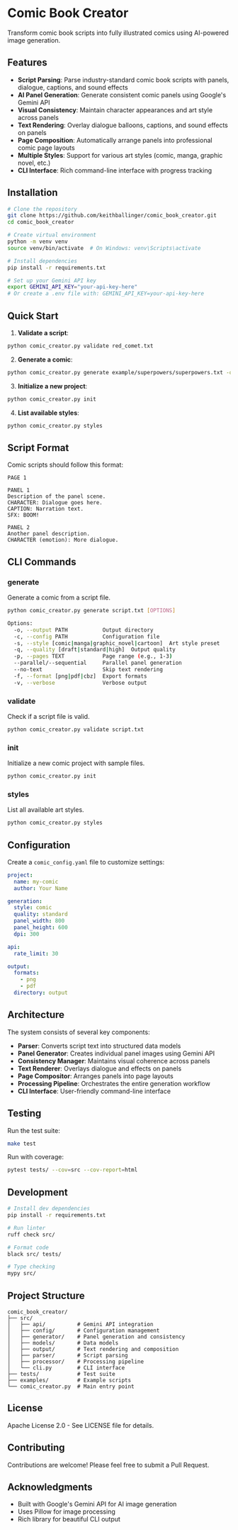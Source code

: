# Comic Book Creator

Transform comic book scripts into fully illustrated comics using AI-powered image generation.

## Features

- **Script Parsing**: Parse industry-standard comic book scripts with panels, dialogue, captions, and sound effects
- **AI Panel Generation**: Generate consistent comic panels using Google's Gemini API
- **Visual Consistency**: Maintain character appearances and art style across panels
- **Text Rendering**: Overlay dialogue balloons, captions, and sound effects on panels
- **Page Composition**: Automatically arrange panels into professional comic page layouts
- **Multiple Styles**: Support for various art styles (comic, manga, graphic novel, etc.)
- **CLI Interface**: Rich command-line interface with progress tracking

## Installation

```bash
# Clone the repository
git clone https://github.com/keithballinger/comic_book_creator.git
cd comic_book_creator

# Create virtual environment
python -m venv venv
source venv/bin/activate  # On Windows: venv\Scripts\activate

# Install dependencies
pip install -r requirements.txt

# Set up your Gemini API key
export GEMINI_API_KEY="your-api-key-here"
# Or create a .env file with: GEMINI_API_KEY=your-api-key-here
```

## Quick Start

1. **Validate a script**:
```bash
python comic_creator.py validate red_comet.txt
```

2. **Generate a comic**:
```bash
python comic_creator.py generate example/superpowers/superpowers.txt -o output/superpowers/
```

3. **Initialize a new project**:
```bash
python comic_creator.py init
```

4. **List available styles**:
```bash
python comic_creator.py styles
```

## Script Format

Comic scripts should follow this format:

```
PAGE 1

PANEL 1
Description of the panel scene.
CHARACTER: Dialogue goes here.
CAPTION: Narration text.
SFX: BOOM!

PANEL 2
Another panel description.
CHARACTER (emotion): More dialogue.
```

## CLI Commands

### generate
Generate a comic from a script file.

```bash
python comic_creator.py generate script.txt [OPTIONS]

Options:
  -o, --output PATH           Output directory
  -c, --config PATH           Configuration file
  -s, --style [comic|manga|graphic_novel|cartoon]  Art style preset
  -q, --quality [draft|standard|high]  Output quality
  -p, --pages TEXT            Page range (e.g., 1-3)
  --parallel/--sequential     Parallel panel generation
  --no-text                   Skip text rendering
  -f, --format [png|pdf|cbz]  Export formats
  -v, --verbose               Verbose output
```

### validate
Check if a script file is valid.

```bash
python comic_creator.py validate script.txt
```

### init
Initialize a new comic project with sample files.

```bash
python comic_creator.py init
```

### styles
List all available art styles.

```bash
python comic_creator.py styles
```

## Configuration

Create a `comic_config.yaml` file to customize settings:

```yaml
project:
  name: my-comic
  author: Your Name

generation:
  style: comic
  quality: standard
  panel_width: 800
  panel_height: 600
  dpi: 300

api:
  rate_limit: 30

output:
  formats:
    - png
    - pdf
  directory: output
```

## Architecture

The system consists of several key components:

- **Parser**: Converts script text into structured data models
- **Panel Generator**: Creates individual panel images using Gemini API
- **Consistency Manager**: Maintains visual coherence across panels
- **Text Renderer**: Overlays dialogue and effects on panels
- **Page Compositor**: Arranges panels into page layouts
- **Processing Pipeline**: Orchestrates the entire generation workflow
- **CLI Interface**: User-friendly command-line interface

## Testing

Run the test suite:

```bash
make test
```

Run with coverage:

```bash
pytest tests/ --cov=src --cov-report=html
```

## Development

```bash
# Install dev dependencies
pip install -r requirements.txt

# Run linter
ruff check src/

# Format code
black src/ tests/

# Type checking
mypy src/
```

## Project Structure

```
comic_book_creator/
├── src/
│   ├── api/          # Gemini API integration
│   ├── config/       # Configuration management
│   ├── generator/    # Panel generation and consistency
│   ├── models/       # Data models
│   ├── output/       # Text rendering and composition
│   ├── parser/       # Script parsing
│   ├── processor/    # Processing pipeline
│   └── cli.py        # CLI interface
├── tests/            # Test suite
├── examples/         # Example scripts
└── comic_creator.py  # Main entry point
```

## License

Apache License 2.0 - See LICENSE file for details.

## Contributing

Contributions are welcome! Please feel free to submit a Pull Request.

## Acknowledgments

- Built with Google's Gemini API for AI image generation
- Uses Pillow for image processing
- Rich library for beautiful CLI output
